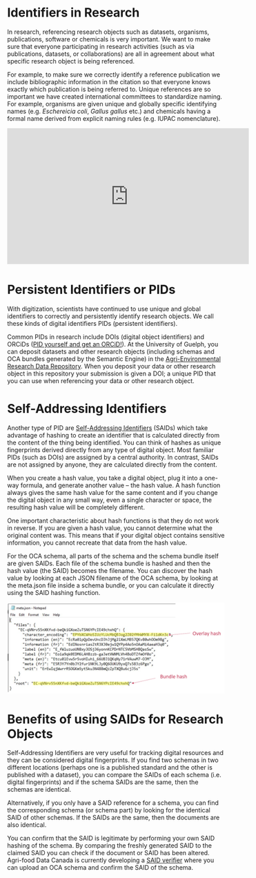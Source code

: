 # Identifiers in Research 

In research, referencing research objects such as datasets, organisms, publications, software or chemicals is very important. We want to make sure that everyone participating in research activities (such as via publications, datasets, or collaborations) are all in agreement about what specific research object is being referenced.  

For example, to make sure we correctly identify a reference publication we include bibliographic information in the citation so that everyone knows exactly which publication is being referred to. Unique references are so important we have created international committees to standardize naming. For example, organisms are given unique and globally specific identifying names (e.g. *Eschereicia coli*, *Gallus gallus* etc.) and chemicals having a formal name derived from explicit naming rules (e.g. IUPAC nomenclature). 

<iframe width="560" height="315" src="https://www.youtube.com/embed/NIqP1WQf0hY" title="YouTube video player" frameborder="0" allow="accelerometer; autoplay; clipboard-write; encrypted-media; gyroscope; picture-in-picture" allowfullscreen></iframe>

# Persistent Identifiers or PIDs 

With digitization, scientists have continued to use unique and global identifiers to correctly and persistently identify research objects. We call these kinds of digital identifiers PIDs (persistent identifiers). 

Common PIDs in research include DOIs (digital object identifiers) and ORCiDs ([PID yourself and get an ORCiD!](https://orcid.org/register)). At the University of Guelph, you can deposit datasets and other research objects (including schemas and OCA bundles generated by the Semantic Engine) in the [Agri-Environmental Research Data Repository](https://borealisdata.ca/dataverse/ugardr). When you deposit your data or other research object in this repository your submission is given a DOI; a unique PID that you can use when referencing your data or other research object. 

# Self-Addressing Identifiers 

Another type of PID are [Self-Addressing Identifiers](https://www.ietf.org/id/draft-ssmith-said-02.html) (SAIDs) which take advantage of hashing to create an identifier that is calculated directly from the content of the thing being identified. You can think of hashes as unique fingerprints derived directly from any type of digital object. Most familiar PIDs (such as DOIs) are assigned by a central authority. In contrast, SAIDs are not assigned by anyone, they are calculated directly from the content.

When you create a hash value, you take a digital object, plug it into a one-way formula, and generate another value – the hash value. A hash function always gives the same hash value for the same content and if you change the digital object in any small way, even a single character or space, the resulting hash value will be completely different.  

One important characteristic about hash functions is that they do not work in reverse. If you are given a hash value, you cannot determine what the original content was. This means that if your digital object contains sensitive information, you cannot recreate that data from the hash value. 

For the OCA schema, all parts of the schema and the schema bundle itself are given SAIDs. Each file of the schema bundle is hashed and then the hash value (the SAID) becomes the filename. You can discover the hash value by looking at each JSON filename of the OCA schema, by looking at the meta.json file inside a schema bundle, or you can calculate it directly using the SAID hashing function. 

![OCA schema JSON bundle showing hashes for overlays and bundle](/pictures/chicken_OCA_meta_hashes_highlighted.PNG)

# Benefits of using SAIDs for Research Objects 

Self-Addressing Identifiers are very useful for tracking digital resources and they can be considered digital fingerprints. If you find two schemas in two different locations (perhaps one is a published standard and the other is published with a dataset), you can compare the SAIDs of each schema (i.e. digital fingerprints) and if the schema SAIDs are the same, then the schemas are identical. 

Alternatively, if you only have a SAID reference for a schema, you can find the corresponding schema (or schema part) by looking for the identical SAID of other schemas. If the SAIDs are the same, then the documents are also identical.  

You can confirm that the SAID is legitimate by performing your own SAID hashing of the schema. By comparing the freshly generated SAID to the claimed SAID you can check if the document or SAID has been altered. Agri-food Data Canada is currently developing a [SAID verifier](https://browser.oca.argo.colossi.network/#/validate) where you can upload an OCA schema and confirm the SAID of the schema.
